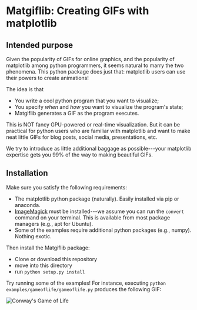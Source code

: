 # Matgiflib: Creating GIFs with matplotlib 

## Intended purpose
Given the popularity of GIFs for online graphics, and the popularity of matplotlib among python programmers, it seems natural to marry the two phenomena. This python package does just that: matplotlib users can use their powers to create animations! 

The idea is that
* You write a cool python program that you want to visualize;
* You specify _when_ and _how_ you want to visualize the program's state;
* Matgiflib generates a GIF as the program executes.

This is NOT fancy GPU-powered or real-time visualization. 
But it can be practical for python users who are familiar with matplotlib and want to make neat little GIFs for blog posts, social media, presentations, etc.

We try to introduce as little additional baggage as possible---your matplotlib expertise gets you 99% of the way to making beautiful GIFs.

## Installation
Make sure you satisfy the following requirements:
* The matplotlib python package (naturally). Easily installed via pip or anaconda.
* [ImageMagick](https://www.imagemagick.org/script/index.php) must be installed---we assume you can run the ``convert`` command on your terminal. This is available from most package managers (e.g., apt for Ubuntu).
* Some of the examples require additional python packages (e.g., numpy). Nothing exotic.

Then install the Matgiflib package:
* Clone or download this repository
* move into this directory
* run ``python setup.py install``

Try running some of the examples! 
For instance, executing
``python examples/gameoflife/gameoflife.py`` 
produces the following GIF: 

![Conway's Game of Life](https://github.com/dpmerrell/matgiflib/examples/gameoflife/conway.gif)
